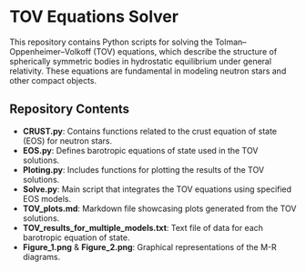 # TOV Equations Solver

This repository contains Python scripts for solving the Tolman–Oppenheimer–Volkoff (TOV) equations, which describe the structure of spherically symmetric bodies in hydrostatic equilibrium under general relativity. These equations are fundamental in modeling neutron stars and other compact objects.

## Repository Contents

- **CRUST.py**: Contains functions related to the crust equation of state (EOS) for neutron stars.
- **EOS.py**: Defines barotropic equations of state used in the TOV solutions.
- **Ploting.py**: Includes functions for plotting the results of the TOV solutions.
- **Solve.py**: Main script that integrates the TOV equations using specified EOS models.
- **TOV_plots.md**: Markdown file showcasing plots generated from the TOV solutions.
- **TOV_results_for_multiple_models.txt**: Text file of data for each barotropic equation of state.
- **Figure_1.png** & **Figure_2.png**: Graphical representations of the M-R diagrams.
